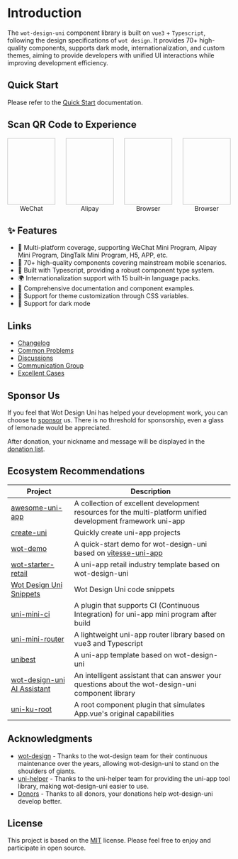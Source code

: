# Introduction

The `wot-design-uni` component library is built on `vue3` + `Typescript`, following the design specifications of `wot design`. It provides 70+ high-quality components, supports dark mode, internationalization, and custom themes, aiming to provide developers with unified UI interactions while improving development efficiency.

## Quick Start

Please refer to the [Quick Start](/en-US/guide/quick-use.html) documentation.

## Scan QR Code to Experience

<div style="display:flex;gap:24px">
<div style="display: inline-block;">
  <img style="width: 150px; height: 150px;" :src="WxQrcode" />
  <div style="text-align: center;">WeChat</div>
</div>

<div style="display: inline-block;">
  <img style="width: 150px; height: 150px;" :src="AlipayQrcode" />
  <div style="text-align: center;">Alipay</div>
</div>

<div style="display: inline-block;">
  <img style="width: 150px; height: 150px;" :src="H5Qrcode" />
  <div style="text-align: center;">Browser</div>
</div>

<div style="display: inline-block;">
  <img style="width: 150px; height: 150px;" :src="AndroidQrcode" />
  <div style="text-align: center;">Browser</div>
</div>
</div>

## ✨ Features

- 🎯 Multi-platform coverage, supporting WeChat Mini Program, Alipay Mini Program, DingTalk Mini Program, H5, APP, etc.
- 🚀 70+ high-quality components covering mainstream mobile scenarios.
- 💪 Built with Typescript, providing a robust component type system.
- 🌍 Internationalization support with 15 built-in language packs.
- 📖 Comprehensive documentation and component examples.
- 🎨 Support for theme customization through CSS variables.
- 🍭 Support for dark mode

## Links

- [Changelog](/en-US/guide/changelog)
- [Common Problems](/en-US/guide/common-problems)
- [Discussions](https://github.com/Moonofweisheng/wot-design-uni/discussions)
- [Communication Group](/en-US/guide/join-group.html)
- [Excellent Cases](/en-US/guide/cases)

## Sponsor Us

If you feel that Wot Design Uni has helped your development work, you can choose to [sponsor](/en-US/reward/reward.html) us. There is no threshold for sponsorship, even a glass of lemonade would be appreciated.

After donation, your nickname and message will be displayed in the [donation list](/en-US/reward/donor.html).

## Ecosystem Recommendations

| Project | Description |
| --- | --- |
| [awesome-uni-app](https://github.com/uni-helper/awesome-uni-app) | A collection of excellent development resources for the multi-platform unified development framework uni-app |
| [create-uni](https://github.com/uni-helper/create-uni) | Quickly create uni-app projects |
| [wot-demo](https://github.com/Moonofweisheng/wot-demo) | A quick-start demo for wot-design-uni based on [vitesse-uni-app](https://github.com/uni-helper/vitesse-uni-app) |
| [wot-starter-retail](https://github.com/Moonofweisheng/wot-starter-retail) | A uni-app retail industry template based on wot-design-uni |
| [Wot Design Uni Snippets](https://marketplace.visualstudio.com/items?itemName=kiko.wot-design-uni-snippets) | Wot Design Uni code snippets |
| [uni-mini-ci](https://github.com/Moonofweisheng/uni-mini-ci) | A plugin that supports CI (Continuous Integration) for uni-app mini program after build |
| [uni-mini-router](https://github.com/Moonofweisheng/uni-mini-router) | A lightweight uni-app router library based on vue3 and Typescript |
| [unibest](https://github.com/codercup/unibest) | A uni-app template based on wot-design-uni |
| [wot-design-uni AI Assistant](https://www.coze.cn/store/bot/7347916532258701363) | An intelligent assistant that can answer your questions about the wot-design-uni component library |
| [uni-ku-root](https://github.com/uni-ku/root) | A root component plugin that simulates App.vue's original capabilities |

## Acknowledgments

- [wot-design](https://github.com/jd-ftf/wot-design-mini) - Thanks to the wot-design team for their continuous maintenance over the years, allowing wot-design-uni to stand on the shoulders of giants.
- [uni-helper](https://github.com/uni-helper) - Thanks to the uni-helper team for providing the uni-app tool library, making wot-design-uni easier to use.
- [Donors](https://wot-design-uni.cn/reward/donor.html) - Thanks to all donors, your donations help wot-design-uni develop better.

## License

This project is based on the [MIT](https://en.wikipedia.org/wiki/MIT_License) license. Please feel free to enjoy and participate in open source.

<script setup>
import WxQrcode from '/wx.jpg'
import AlipayQrcode from '/alipay.png'
import H5Qrcode from '/h5.png'
import AndroidQrcode from '/android.png'
</script>